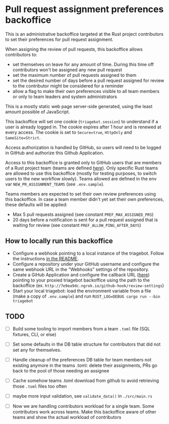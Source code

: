 # Pull request assignment preferences backoffice

This is an administrative backoffice targeted at the Rust project contributors to set their preferences for pull request assignment.

When assigning the review of pull requests, this backoffice allows contributors to:
- set themselves on leave for any amount of time. During this time off contributors won't be assigned any new pull request
- set the maximum number of pull requests assigned to them
- set the desired number of days before a pull request assigned for review to the contributor might be considered for a reminder
- allow a flag to make their own preferences visible to all team members or only to team leaders and system administrators

This is a mostly static web page server-side generated, using the least amount possible of JavaScript.

This backoffice will set one cookie (`triagebot.session`) to understand if a user is already logged in. The cookie expires after
1 hour and is renewed at every access. The cookie is set to `Secure=true`, `HttpOnly` and `SameSite=Strict`.

Access authorization is handled by GitHub, so users will need to be logged in GitHub and authorize this Github Application.

Access to this backoffice is granted only to GitHub users that are members of a Rust project team (teams are defined [here](https://github.com/rust-lang/team/tree/HEAD/teams)). Only specific Rust teams are allowed to use
this backoffice (mostly for testing purposes, to switch users to the new workflow slowly). Teams allowed are defined in the env var `NEW_PR_ASSIGNMENT_TEAMS` (see `.env.sample`).

Teams members are expected to set their own review preferences using this backoffice. In case a team member didn't yet set their own preferences, these defaults will be applied:
- Max 5 pull requests assigned (see constant `PREF_MAX_ASSIGNED_PRS`)
- 20 days before a notification is sent for a pull request assigned that is waiting for review (see constant `PREF_ALLOW_PING_AFTER_DAYS`)

## How to locally run this backoffice

- Configure a webhook pointing to a local instance of the triagebot. Follow the instructions [in the README](https://github.com/rust-lang/triagebot#configure-webhook-forwarding).
- Configure a repository under your GitHub username and configure the same webhook URL in the "Webhooks" settings of the repository.
- Create a GiHub Application and configure the callback URL ([here](https://github.com/settings/apps)) pointing to your proxied triagebot backoffice using the path to the backoffice (ex. `http://7e9ea9dc.ngrok.io/github-hook/review-settings`) 
- Start your local triagebot: load the environment variable from a file (make a copy of `.env.sample`) and run `RUST_LOG=DEBUG cargo run --bin triagebot`

## TODO

- [ ] Build some tooling to import members from a team `.toml` file (SQL fixtures, CLI, or else)
- [ ] Set some defaults in the DB table structure for contributors that did not set any for themselves.
- [ ] Handle cleanup of the preferences DB table for team members not existing anymore in the teams .toml: delete their assignments, PRs go back to the pool of those needing an assignee
- [ ] Cache somehow teams .toml download from github to avoid retrieving those `.toml` files too often
- [ ] maybe more input validation, see `validate_data()` in `./src/main.rs`
- [ ] Now we are handling contributors workload for a single team. Some contributors work across teams. Make this backoffice aware of other teams and show the actual workload of contributors


